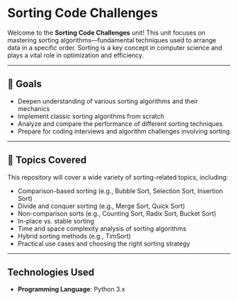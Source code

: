 # Sorting Code Challenges

Welcome to the **Sorting Code Challenges** unit! This unit focuses on mastering sorting algorithms—fundamental techniques used to arrange data in a specific order. Sorting is a key concept in computer science and plays a vital role in optimization and efficiency.

---

## 🚀 Goals

- Deepen understanding of various sorting algorithms and their mechanics
- Implement classic sorting algorithms from scratch
- Analyze and compare the performance of different sorting techniques
- Prepare for coding interviews and algorithm challenges involving sorting

---

## 🧩 Topics Covered

This repository will cover a wide variety of sorting-related topics, including:

- Comparison-based sorting (e.g., Bubble Sort, Selection Sort, Insertion Sort)
- Divide and conquer sorting (e.g., Merge Sort, Quick Sort)
- Non-comparison sorts (e.g., Counting Sort, Radix Sort, Bucket Sort)
- In-place vs. stable sorting
- Time and space complexity analysis of sorting algorithms
- Hybrid sorting methods (e.g., TimSort)
- Practical use cases and choosing the right sorting strategy

---

## Technologies Used

- **Programming Language**: Python 3.x
